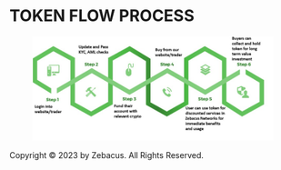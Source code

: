 # TOKEN FLOW PROCESS



<figure><img src=".gitbook/assets/NewItem1.jpg" alt=""><figcaption></figcaption></figure>



Copyright © 2023 by Zebacus. All Rights Reserved.
